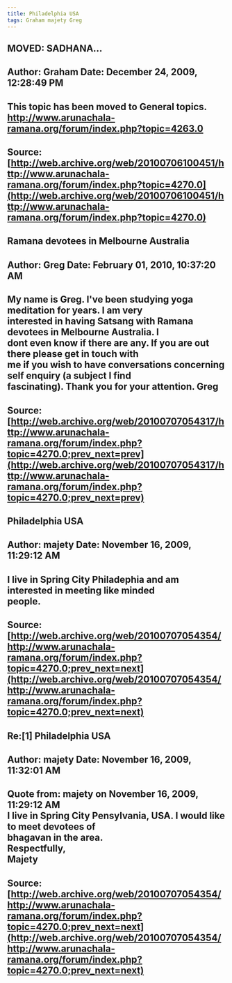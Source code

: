 ```yaml
--- 
title: Philadelphia USA   
tags: Graham majety Greg  
---  
```

## MOVED: SADHANA...  
Author: Graham              Date: December 24, 2009, 12:28:49 PM  
---  
This topic has been moved to General topics.   
http://www.arunachala-ramana.org/forum/index.php?topic=4263.0
 ---  
Source:[http://web.archive.org/web/20100706100451/http://www.arunachala-ramana.org/forum/index.php?topic=4270.0](http://web.archive.org/web/20100706100451/http://www.arunachala-ramana.org/forum/index.php?topic=4270.0)   
---  

## Ramana devotees in Melbourne Australia  
Author: Greg                Date: February 01, 2010, 10:37:20 AM  
---  
My name is Greg. I've been studying yoga meditation for years. I am very  
interested in having Satsang with Ramana devotees in Melbourne Australia. I  
dont even know if there are any. If you are out there please get in touch with  
me if you wish to have conversations concerning self enquiry (a subject I find  
fascinating). Thank you for your attention. Greg
 ---  
Source:[http://web.archive.org/web/20100707054317/http://www.arunachala-ramana.org/forum/index.php?topic=4270.0;prev_next=prev](http://web.archive.org/web/20100707054317/http://www.arunachala-ramana.org/forum/index.php?topic=4270.0;prev_next=prev)   
---  

## Philadelphia USA  
Author: majety              Date: November 16, 2009, 11:29:12 AM  
---  
I live in Spring City Philadephia and am interested in meeting like minded  
people.
 ---  
Source:[http://web.archive.org/web/20100707054354/http://www.arunachala-ramana.org/forum/index.php?topic=4270.0;prev_next=next](http://web.archive.org/web/20100707054354/http://www.arunachala-ramana.org/forum/index.php?topic=4270.0;prev_next=next)   
---  

## Re:[1] Philadelphia USA  
Author: majety              Date: November 16, 2009, 11:32:01 AM  
---  
Quote from: majety on November 16, 2009, 11:29:12 AM  
I live in Spring City Pensylvania, USA. I would like to meet devotees of  
bhagavan in the area.   
Respectfully,   
Majety
 ---  
Source:[http://web.archive.org/web/20100707054354/http://www.arunachala-ramana.org/forum/index.php?topic=4270.0;prev_next=next](http://web.archive.org/web/20100707054354/http://www.arunachala-ramana.org/forum/index.php?topic=4270.0;prev_next=next)   
---  

